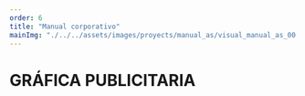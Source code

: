 ```yaml
---
order: 6
title: "Manual corporativo"
mainImg: "./../../assets/images/proyects/manual_as/visual_manual_as_00.webp"
---
```


# GRÁFICA PUBLICITARIA

